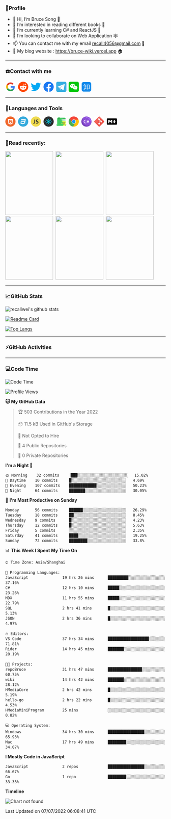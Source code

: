 ### 🦁️Profile

- 👋 Hi, I’m Bruce Song 🦁️
- 👀 I’m interested in reading different books 📖
- 🌱 I’m currently learning C# and ReactJS 🚀
- 💞️ I’m looking to collaborate on Web Application 🕸️
- 📫 You can contact me with my email recall4056@gmail.com 📮
- 📖 My blog website : https://bruce-wiki.vercel.app 🏠

---

### ☎️Contact with me

<img height="32" width="32" src="/img/google.png"/>&nbsp;
<img height="32" width="32" src="/img/reddit.png"/>&nbsp;
<img height="32" width="32" src="/img/twitter.png"/>&nbsp;
<img height="32" width="32" src="/img/facebook.png"/>&nbsp;
<a href="https://t.me/recallwei" target="_blank" rel="noreferrer noopener"><img height="32" width="32" src="/img/telegram.png"/></a>&nbsp;
<img height="32" width="32" src="/img/wechat.png"/>&nbsp;
<img height="32" width="32" src="/img/zhihu.png"/>&nbsp;

---

### 🚀Languages and Tools

<a href="https://bruce-wiki.vercel.app/docs/html" target="_blank" rel="noreferrer noopener"><img height="32" width="32" src="/img/html.png"/></a>&nbsp;
<a href="https://bruce-wiki.vercel.app/docs/css" target="_blank" rel="noreferrer noopener"><img height="32" width="32" src="/img/css.png"/></a>&nbsp;
<a href="https://bruce-wiki.vercel.app/docs/javascript" target="_blank" rel="noreferrer noopener"><img height="32" width="32" src="/img/javascript.png"/></a>&nbsp;
<a href="https://bruce-wiki.vercel.app/docs/react" target="_blank" rel="noreferrer noopener"><img height="32" width="32" src="/img/react.png"/></a>&nbsp;
<a href="https://bruce-wiki.vercel.app/docs/docusaurus" target="_blank" rel="noreferrer noopener"><img height="32" width="32" src="/img/docusaurus.png"/></a>&nbsp;
<img height="32" width="32" src="/img/chrome.png"/>&nbsp;
<a href="https://bruce-wiki.vercel.app/docs/csharp" target="_blank" rel="noreferrer noopener"><img height="32" width="32" src="/img/csharp.png"/></a>&nbsp;
<img height="32" width="32" src="/img/git.png"/>&nbsp;
<a href="https://bruce-wiki.vercel.app/docs/markdown" target="_blank" rel="noreferrer noopener"><img height="32" width="32" src="/img/markdown.png"/></a>&nbsp;

---

### 📖Read recently:

<img height="200" width="150" src="https://img9.doubanio.com/view/subject/s/public/s27283822.jpg"/>&nbsp;
<img height="200" width="150" src="https://img9.doubanio.com/view/subject/l/public/s33524212.jpg"/>&nbsp;
<img height="200" width="150" src="https://img9.doubanio.com/view/subject/m/public/s33460221.jpg"/>&nbsp;
<img height="200" width="150" src="https://img3.doubanio.com/view/subject/l/public/s8958650.jpg"/>&nbsp;
<img height="200" width="150" src="https://img9.doubanio.com/view/subject/l/public/s33703494.jpg"/>&nbsp;
<img height="200" width="150" src="https://img3.doubanio.com/view/subject/l/public/s29820180.jpg"/>&nbsp;

---

### 📈GitHub Stats

![recallwei's github stats](https://github-readme-stats.vercel.app/api?username=recallwei&show_icons=true&theme=dracula&count_private=true&include_all_commits)

<!---
repository 卡片
--->

[![Readme Card](https://github-readme-stats.vercel.app/api/pin/?username=recallwei&repo=recallwei&theme=dracula)](https://github.com/recallwei/daily)

<!---
repository 常用语言 layout=compact（紧凑布局）
--->

[![Top Langs](https://github-readme-stats.vercel.app/api/top-langs/?username=recallwei&layout=compact&theme=dracula)](https://github.com/recallwei/daily)

---

### ⚡️GitHub Activities

<!--START_SECTION:activity-->

<!--END_SECTION:activity-->

---

### 💻Code Time

<!--START_SECTION:waka-->
![Code Time](http://img.shields.io/badge/Code%20Time-0%20secs-blue)

![Profile Views](http://img.shields.io/badge/Profile%20Views-0-blue)

**🐱 My GitHub Data** 

> 🏆 503 Contributions in the Year 2022
 > 
> 📦 11.5 kB Used in GitHub's Storage 
 > 
> 🚫 Not Opted to Hire
 > 
> 📜 4 Public Repositories 
 > 
> 🔑 0 Private Repositories  
 > 
**I'm a Night 🦉** 

```text
🌞 Morning    32 commits     ███░░░░░░░░░░░░░░░░░░░░░░   15.02% 
🌆 Daytime    10 commits     █░░░░░░░░░░░░░░░░░░░░░░░░   4.69% 
🌃 Evening    107 commits    ████████████░░░░░░░░░░░░░   50.23% 
🌙 Night      64 commits     ███████░░░░░░░░░░░░░░░░░░   30.05%

```
📅 **I'm Most Productive on Sunday** 

```text
Monday       56 commits     ██████░░░░░░░░░░░░░░░░░░░   26.29% 
Tuesday      18 commits     ██░░░░░░░░░░░░░░░░░░░░░░░   8.45% 
Wednesday    9 commits      █░░░░░░░░░░░░░░░░░░░░░░░░   4.23% 
Thursday     12 commits     █░░░░░░░░░░░░░░░░░░░░░░░░   5.63% 
Friday       5 commits      ░░░░░░░░░░░░░░░░░░░░░░░░░   2.35% 
Saturday     41 commits     ████░░░░░░░░░░░░░░░░░░░░░   19.25% 
Sunday       72 commits     ████████░░░░░░░░░░░░░░░░░   33.8%

```


📊 **This Week I Spent My Time On** 

```text
⌚︎ Time Zone: Asia/Shanghai

💬 Programming Languages: 
JavaScript               19 hrs 26 mins      █████████░░░░░░░░░░░░░░░░   37.16% 
C#                       12 hrs 10 mins      █████░░░░░░░░░░░░░░░░░░░░   23.26% 
MDX                      11 hrs 55 mins      █████░░░░░░░░░░░░░░░░░░░░   22.79% 
SQL                      2 hrs 41 mins       █░░░░░░░░░░░░░░░░░░░░░░░░   5.13% 
JSON                     2 hrs 36 mins       █░░░░░░░░░░░░░░░░░░░░░░░░   4.97%

🔥 Editors: 
VS Code                  37 hrs 34 mins      ██████████████████░░░░░░░   71.81% 
Rider                    14 hrs 45 mins      ███████░░░░░░░░░░░░░░░░░░   28.19%

🐱‍💻 Projects: 
repoBruce                31 hrs 47 mins      ███████████████░░░░░░░░░░   60.75% 
wiki                     14 hrs 42 mins      ███████░░░░░░░░░░░░░░░░░░   28.12% 
HMediaCore               2 hrs 42 mins       █░░░░░░░░░░░░░░░░░░░░░░░░   5.19% 
hello-go                 2 hrs 22 mins       █░░░░░░░░░░░░░░░░░░░░░░░░   4.53% 
HMediaMiniProgram        25 mins             ░░░░░░░░░░░░░░░░░░░░░░░░░   0.82%

💻 Operating System: 
Windows                  34 hrs 30 mins      ████████████████░░░░░░░░░   65.93% 
Mac                      17 hrs 49 mins      ████████░░░░░░░░░░░░░░░░░   34.07%

```

**I Mostly Code in JavaScript** 

```text
JavaScript               2 repos             ████████████████░░░░░░░░░   66.67% 
Go                       1 repo              ████████░░░░░░░░░░░░░░░░░   33.33%

```


**Timeline**

![Chart not found](https://raw.githubusercontent.com/recallwei/recallwei/main/charts/bar_graph.png) 


 Last Updated on 07/07/2022 06:08:41 UTC
<!--END_SECTION:waka-->
<!---
recallwei/recallwei is a ✨ special ✨ repository because its `README.md` (this file) appears on your GitHub profile.
You can click the Preview link to take a look at your changes.
--->
